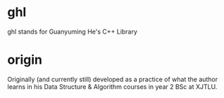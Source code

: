 # ghl
 ghl stands for Guanyuming He's C++ Library
# origin
 Originally (and currently still) developed as a practice of what the author learns in his Data Structure & Algorithm courses in year 2 BSc at XJTLU.